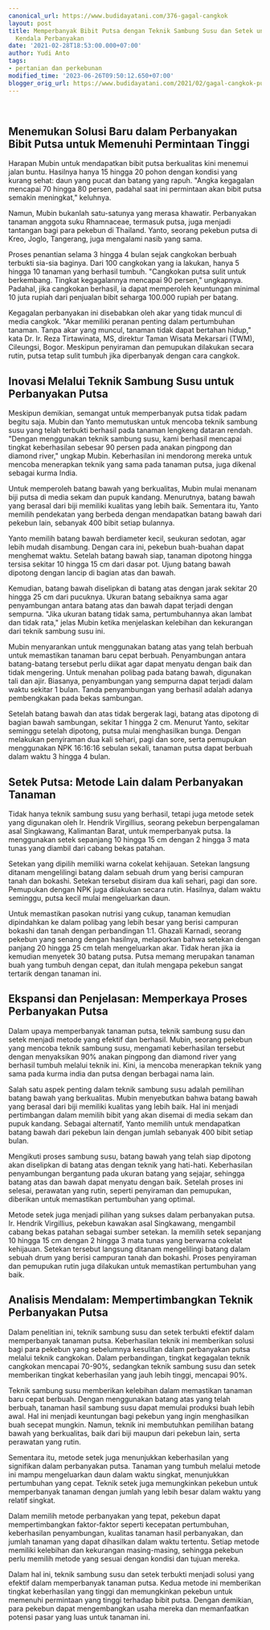 ```yaml
---
canonical_url: https://www.budidayatani.com/376-gagal-cangkok
layout: post
title: Memperbanyak Bibit Putsa dengan Teknik Sambung Susu dan Setek untuk Mengatasi
  Kendala Perbanyakan
date: '2021-02-28T18:53:00.000+07:00'
author: Yudi Anto
tags:
- pertanian dan perkebunan
modified_time: '2023-06-26T09:50:12.650+07:00'
blogger_orig_url: https://www.budidayatani.com/2021/02/gagal-cangkok-putsa-coba-cara-ini.html
---
```


<p>&nbsp;</p><h2>Menemukan Solusi Baru dalam Perbanyakan Bibit Putsa untuk Memenuhi Permintaan Tinggi</h2><p>Harapan Mubin untuk mendapatkan bibit putsa berkualitas kini menemui jalan buntu. Hasilnya hanya 15 hingga 20 pohon dengan kondisi yang kurang sehat: daun yang pucat dan batang yang rapuh. "Angka kegagalan mencapai 70 hingga 80 persen, padahal saat ini permintaan akan bibit putsa semakin meningkat," keluhnya.</p><p>Namun, Mubin bukanlah satu-satunya yang merasa khawatir. Perbanyakan tanaman anggota suku Rhamnaceae, termasuk putsa, juga menjadi tantangan bagi para pekebun di Thailand. Yanto, seorang pekebun putsa di Kreo, Joglo, Tangerang, juga mengalami nasib yang sama.</p><p>Proses penantian selama 3 hingga 4 bulan sejak cangkokan berbuah terbukti sia-sia baginya. Dari 100 cangkokan yang ia lakukan, hanya 5 hingga 10 tanaman yang berhasil tumbuh. "Cangkokan putsa sulit untuk berkembang. Tingkat kegagalannya mencapai 90 persen," ungkapnya. Padahal, jika cangkokan berhasil, ia dapat memperoleh keuntungan minimal 10 juta rupiah dari penjualan bibit seharga 100.000 rupiah per batang.</p><p>Kegagalan perbanyakan ini disebabkan oleh akar yang tidak muncul di media cangkok. "Akar memiliki peranan penting dalam pertumbuhan tanaman. Tanpa akar yang muncul, tanaman tidak dapat bertahan hidup," kata Dr. Ir. Reza Tirtawinata, MS, direktur Taman Wisata Mekarsari (TWM), Cileungsi, Bogor. Meskipun penyiraman dan pemupukan dilakukan secara rutin, putsa tetap sulit tumbuh jika diperbanyak dengan cara cangkok.</p><h2>Inovasi Melalui Teknik Sambung Susu untuk Perbanyakan Putsa</h2><p>Meskipun demikian, semangat untuk memperbanyak putsa tidak padam begitu saja. Mubin dan Yanto memutuskan untuk mencoba teknik sambung susu yang telah terbukti berhasil pada tanaman lengkeng dataran rendah. "Dengan menggunakan teknik sambung susu, kami berhasil mencapai tingkat keberhasilan sebesar 90 persen pada anakan pingpong dan diamond river," ungkap Mubin. Keberhasilan ini mendorong mereka untuk mencoba menerapkan teknik yang sama pada tanaman putsa, juga dikenal sebagai kurma India.</p><p>Untuk memperoleh batang bawah yang berkualitas, Mubin mulai menanam biji putsa di media sekam dan pupuk kandang. Menurutnya, batang bawah yang berasal dari biji memiliki kualitas yang lebih baik. Sementara itu, Yanto memilih pendekatan yang berbeda dengan mendapatkan batang bawah dari pekebun lain, sebanyak 400 bibit setiap bulannya.</p><p>Yanto memilih batang bawah berdiameter kecil, seukuran sedotan, agar lebih mudah disambung. Dengan cara ini, pekebun buah-buahan dapat menghemat waktu. Setelah batang bawah siap, tanaman dipotong hingga tersisa sekitar 10 hingga 15 cm dari dasar pot. Ujung batang bawah dipotong dengan lancip di bagian atas dan bawah.</p><p>Kemudian, batang bawah diselipkan di batang atas dengan jarak sekitar 20 hingga 25 cm dari pucuknya. Ukuran batang sebaiknya sama agar penyambungan antara batang atas dan bawah dapat terjadi dengan sempurna. "Jika ukuran batang tidak sama, pertumbuhannya akan lambat dan tidak rata," jelas Mubin ketika menjelaskan kelebihan dan kekurangan dari teknik sambung susu ini.</p><p>Mubin menyarankan untuk menggunakan batang atas yang telah berbuah untuk memastikan tanaman baru cepat berbuah. Penyambungan antara batang-batang tersebut perlu diikat agar dapat menyatu dengan baik dan tidak mengering. Untuk menahan polibag pada batang bawah, digunakan tali dan ajir. Biasanya, penyambungan yang sempurna dapat terjadi dalam waktu sekitar 1 bulan. Tanda penyambungan yang berhasil adalah adanya pembengkakan pada bekas sambungan.</p><p>Setelah batang bawah dan atas tidak bergerak lagi, batang atas dipotong di bagian bawah sambungan, sekitar 1 hingga 2 cm. Menurut Yanto, sekitar seminggu setelah dipotong, putsa mulai menghasilkan bunga. Dengan melakukan penyiraman dua kali sehari, pagi dan sore, serta pemupukan menggunakan NPK 16:16:16 sebulan sekali, tanaman putsa dapat berbuah dalam waktu 3 hingga 4 bulan.</p><h2>Setek Putsa: Metode Lain dalam Perbanyakan Tanaman</h2><p>Tidak hanya teknik sambung susu yang berhasil, tetapi juga metode setek yang digunakan oleh Ir. Hendrik Virgillius, seorang pekebun berpengalaman asal Singkawang, Kalimantan Barat, untuk memperbanyak putsa. Ia menggunakan setek sepanjang 10 hingga 15 cm dengan 2 hingga 3 mata tunas yang diambil dari cabang bekas patahan.</p><p>Setekan yang dipilih memiliki warna cokelat kehijauan. Setekan langsung ditanam mengelilingi batang dalam sebuah drum yang berisi campuran tanah dan bokashi. Setekan tersebut disiram dua kali sehari, pagi dan sore. Pemupukan dengan NPK juga dilakukan secara rutin. Hasilnya, dalam waktu seminggu, putsa kecil mulai mengeluarkan daun.</p><p>Untuk memastikan pasokan nutrisi yang cukup, tanaman kemudian dipindahkan ke dalam polibag yang lebih besar yang berisi campuran bokashi dan tanah dengan perbandingan 1:1. Ghazali Karnadi, seorang pekebun yang senang dengan hasilnya, melaporkan bahwa setekan dengan panjang 20 hingga 25 cm telah mengeluarkan akar. Tidak heran jika ia kemudian menyetek 30 batang putsa. Putsa memang merupakan tanaman buah yang tumbuh dengan cepat, dan itulah mengapa pekebun sangat tertarik dengan tanaman ini.</p><h2>Ekspansi dan Penjelasan: Memperkaya Proses Perbanyakan Putsa</h2><p>Dalam upaya memperbanyak tanaman putsa, teknik sambung susu dan setek menjadi metode yang efektif dan berhasil. Mubin, seorang pekebun yang mencoba teknik sambung susu, mengamati keberhasilan tersebut dengan menyaksikan 90% anakan pingpong dan diamond river yang berhasil tumbuh melalui teknik ini. Kini, ia mencoba menerapkan teknik yang sama pada kurma india dan putsa dengan berbagai nama lain.</p><p>Salah satu aspek penting dalam teknik sambung susu adalah pemilihan batang bawah yang berkualitas. Mubin menyebutkan bahwa batang bawah yang berasal dari biji memiliki kualitas yang lebih baik. Hal ini menjadi pertimbangan dalam memilih bibit yang akan disemai di media sekam dan pupuk kandang. Sebagai alternatif, Yanto memilih untuk mendapatkan batang bawah dari pekebun lain dengan jumlah sebanyak 400 bibit setiap bulan.</p><p>Mengikuti proses sambung susu, batang bawah yang telah siap dipotong akan diselipkan di batang atas dengan teknik yang hati-hati. Keberhasilan penyambungan bergantung pada ukuran batang yang sejajar, sehingga batang atas dan bawah dapat menyatu dengan baik. Setelah proses ini selesai, perawatan yang rutin, seperti penyiraman dan pemupukan, diberikan untuk memastikan pertumbuhan yang optimal.</p><p>Metode setek juga menjadi pilihan yang sukses dalam perbanyakan putsa. Ir. Hendrik Virgillius, pekebun kawakan asal Singkawang, mengambil cabang bekas patahan sebagai sumber setekan. Ia memilih setek sepanjang 10 hingga 15 cm dengan 2 hingga 3 mata tunas yang berwarna cokelat kehijauan. Setekan tersebut langsung ditanam mengelilingi batang dalam sebuah drum yang berisi campuran tanah dan bokashi. Proses penyiraman dan pemupukan rutin juga dilakukan untuk memastikan pertumbuhan yang baik.</p><h2>Analisis Mendalam: Mempertimbangkan Teknik Perbanyakan Putsa</h2><p>Dalam penelitian ini, teknik sambung susu dan setek terbukti efektif dalam memperbanyak tanaman putsa. Keberhasilan teknik ini memberikan solusi bagi para pekebun yang sebelumnya kesulitan dalam perbanyakan putsa melalui teknik cangkokan. Dalam perbandingan, tingkat kegagalan teknik cangkokan mencapai 70-90%, sedangkan teknik sambung susu dan setek memberikan tingkat keberhasilan yang jauh lebih tinggi, mencapai 90%.</p><p>Teknik sambung susu memberikan kelebihan dalam memastikan tanaman baru cepat berbuah. Dengan menggunakan batang atas yang telah berbuah, tanaman hasil sambung susu dapat memulai produksi buah lebih awal. Hal ini menjadi keuntungan bagi pekebun yang ingin menghasilkan buah secepat mungkin. Namun, teknik ini membutuhkan pemilihan batang bawah yang berkualitas, baik dari biji maupun dari pekebun lain, serta perawatan yang rutin.</p><p>Sementara itu, metode setek juga menunjukkan keberhasilan yang signifikan dalam perbanyakan putsa. Tanaman yang tumbuh melalui metode ini mampu mengeluarkan daun dalam waktu singkat, menunjukkan pertumbuhan yang cepat. Teknik setek juga memungkinkan pekebun untuk memperbanyak tanaman dengan jumlah yang lebih besar dalam waktu yang relatif singkat.</p><p>Dalam memilih metode perbanyakan yang tepat, pekebun dapat mempertimbangkan faktor-faktor seperti kecepatan pertumbuhan, keberhasilan penyambungan, kualitas tanaman hasil perbanyakan, dan jumlah tanaman yang dapat dihasilkan dalam waktu tertentu. Setiap metode memiliki kelebihan dan kekurangan masing-masing, sehingga pekebun perlu memilih metode yang sesuai dengan kondisi dan tujuan mereka.</p><p>Dalam hal ini, teknik sambung susu dan setek terbukti menjadi solusi yang efektif dalam memperbanyak tanaman putsa. Kedua metode ini memberikan tingkat keberhasilan yang tinggi dan memungkinkan pekebun untuk memenuhi permintaan yang tinggi terhadap bibit putsa. Dengan demikian, para pekebun dapat mengembangkan usaha mereka dan memanfaatkan potensi pasar yang luas untuk tanaman ini.</p>